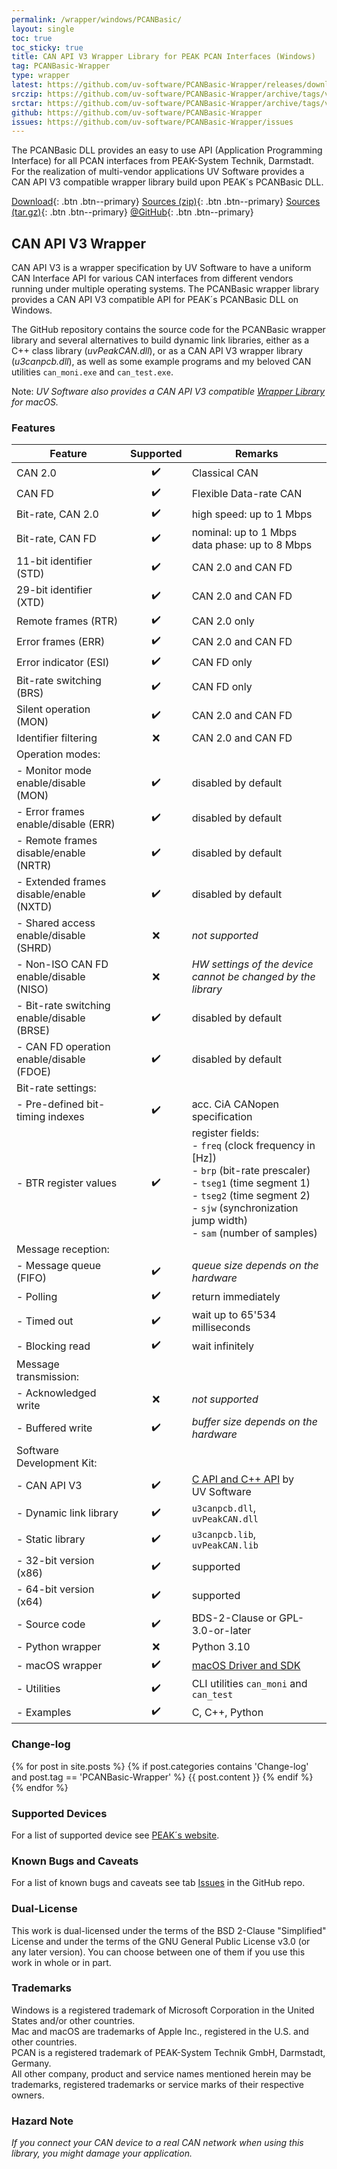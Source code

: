 ```yaml
---
permalink: /wrapper/windows/PCANBasic/
layout: single
toc: true
toc_sticky: true
title: CAN API V3 Wrapper Library for PEAK PCAN Interfaces (Windows)
tag: PCANBasic-Wrapper
type: wrapper
latest: https://github.com/uv-software/PCANBasic-Wrapper/releases/download/v0.4.4/artifacts.zip
srczip: https://github.com/uv-software/PCANBasic-Wrapper/archive/tags/v0.4.4.zip
srctar: https://github.com/uv-software/PCANBasic-Wrapper/archive/tags/v0.4.4.tar.gz
github: https://github.com/uv-software/PCANBasic-Wrapper
issues: https://github.com/uv-software/PCANBasic-Wrapper/issues
---
```

The PCANBasic DLL provides an easy to use API (Application Programming Interface) for all PCAN interfaces from PEAK-System Technik, Darmstadt.
For the realization of multi-vendor applications UV&nbsp;Software provides a CAN&nbsp;API&nbsp;V3 compatible wrapper library build upon PEAK´s PCANBasic DLL.

[Download]({{page.latest}}){: .btn .btn--primary}
[Sources (zip)]({{page.srczip}}){: .btn .btn--primary}
[Sources (tar.gz)]({{page.srctar}}){: .btn .btn--primary}
[@GitHub]({{page.github}}){: .btn .btn--primary}

## CAN API V3 Wrapper

CAN&nbsp;API&nbsp;V3 is a wrapper specification by UV&nbsp;Software to have a uniform CAN Interface API for various CAN interfaces from different vendors running under multiple operating systems.
The PCANBasic wrapper library provides a CAN&nbsp;API&nbsp;V3 compatible API for PEAK´s PCANBasic DLL on Windows.

The GitHub repository contains the source code for the PCANBasic wrapper library and several alternatives to build dynamic link libraries, either as a C++ class library (_uvPeakCAN.dll_), or as a CAN&nbsp;API&nbsp;V3 wrapper library (_u3canpcb.dll_), as well as some example programs and my beloved CAN utilities `can_moni.exe` and `can_test.exe`.

Note: _UV&nbsp;Software also provides a CAN&nbsp;API&nbsp;V3 compatible [Wrapper Library](/wrapper/PCANBasic/) for macOS._

### Features

|         Feature          | Supported | Remarks |
| ------------------------ |:----------:| ------- |
| CAN 2.0                  | :heavy_check_mark: | Classical CAN |
| CAN FD                   | :heavy_check_mark: | Flexible Data-rate CAN |
| Bit-rate, CAN 2.0        | :heavy_check_mark: | high speed: up to 1 Mbps |
| Bit-rate, CAN FD         | :heavy_check_mark: | nominal: up to 1 Mbps <br/> data phase: up to 8 Mbps |
| 11-bit identifier (STD)  | :heavy_check_mark: | CAN 2.0 and CAN FD |
| 29-bit identifier (XTD)  | :heavy_check_mark: | CAN 2.0 and CAN FD |
| Remote frames (RTR)      | :heavy_check_mark: | CAN 2.0 only |
| Error frames (ERR)       | :heavy_check_mark: | CAN 2.0 and CAN FD |
| Error indicator (ESI)    | :heavy_check_mark: | CAN FD only |
| Bit-rate switching (BRS) | :heavy_check_mark: | CAN FD only |
| Silent operation (MON)   | :heavy_check_mark: | CAN 2.0 and CAN FD |
| Identifier filtering     | :x: | CAN 2.0 and CAN FD |
| Operation modes: | | |
| - Monitor mode enable/disable (MON)        | :heavy_check_mark: | disabled by default |
| - Error frames enable/disable (ERR)        | :heavy_check_mark: | disabled by default |
| - Remote frames disable/enable (NRTR)      | :heavy_check_mark: | disabled by default |
| - Extended frames disable/enable (NXTD)    | :heavy_check_mark: | disabled by default |
| - Shared access enable/disable (SHRD)      | :x: | _not supported_ |
| - Non-ISO CAN FD enable/disable (NISO)     | :x: | _HW settings of the device cannot be changed by the library_ |
| - Bit-rate switching enable/disable (BRSE) | :heavy_check_mark: | disabled by default |
| - CAN FD operation enable/disable (FDOE)   | :heavy_check_mark: | disabled by default |
| Bit-rate settings: | | |
| - Pre-defined bit-timing indexes | :heavy_check_mark: | acc. CiA CANopen specification |
| - BTR register values            | :heavy_check_mark: | register fields:<br/>- `freq` (clock frequency in [Hz])<br/>- `brp` (bit-rate prescaler)<br/>- `tseg1` (time segment 1)<br/>- `tseg2` (time segment 2)<br/>- `sjw` (synchronization jump width)<br/>- `sam` (number of samples) |
| Message reception: | | |
| - Message queue (FIFO) | :heavy_check_mark: | _queue size depends on the hardware_ |
|   - Polling            | :heavy_check_mark: | return immediately |
|   - Timed out          | :heavy_check_mark: | wait up to 65'534 milliseconds |
|   - Blocking read      | :heavy_check_mark: | wait infinitely |
| Message transmission:  | | |
| - Acknowledged write   | :x: | _not supported_  |
| - Buffered write       | :heavy_check_mark: | _buffer size depends on the hardware_ |
| Software Development Kit: | | |
| - CAN API V3           | :heavy_check_mark: | [C API and C++ API](/wrapper/canapi-v3/) by UV&nbsp;Software |
| - Dynamic link library | :heavy_check_mark: | `u3canpcb.dll`, `uvPeakCAN.dll` |
| - Static library       | :heavy_check_mark: | `u3canpcb.lib`, `uvPeakCAN.lib` |
| - 32-bit version (x86) | :heavy_check_mark: | supported |
| - 64-bit version (x64) | :heavy_check_mark: | supported |
| - Source code          | :heavy_check_mark: | BDS-2-Clause or GPL-3.0-or-later |
| - Python wrapper       | :x: | Python 3.10 |
| - macOS wrapper        | :heavy_check_mark: | [macOS Driver and SDK](/wrapper/PCANBasic/) |
| - Utilities            | :heavy_check_mark: | CLI utilities `can_moni` and `can_test`|
| - Examples             | :heavy_check_mark: | C, C++, Python |

### Change-log

{% for post in site.posts %}
{% if post.categories contains 'Change-log' and post.tag == 'PCANBasic-Wrapper' %}
{{ post.content }}
{% endif %}
{% endfor %}

### Supported Devices

For a list of supported device see [PEAK´s website](https://www.peak-system.com/PCAN-Basic.239.0.html).

### Known Bugs and Caveats

For a list of known bugs and caveats see tab [Issues]({{page.issues}}) in the GitHub repo.

### Dual-License

This work is dual-licensed under the terms of the BSD 2-Clause "Simplified" License and under the terms of the GNU General Public License v3.0 (or any later version).
You can choose between one of them if you use this work in whole or in part.

### Trademarks

Windows is a registered trademark of Microsoft Corporation in the United States and/or other countries. \
Mac and macOS are trademarks of Apple Inc., registered in the U.S. and other countries. \
PCAN is a registered trademark of PEAK-System Technik GmbH, Darmstadt, Germany. \
All other company, product and service names mentioned herein may be trademarks, registered trademarks or service marks of their respective owners.

### Hazard Note

_If you connect your CAN device to a real CAN network when using this library, you might damage your application._
